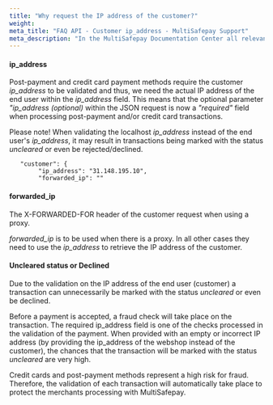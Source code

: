 ```yaml
---
title: "Why request the IP address of the customer?"
weight:
meta_title: "FAQ API - Customer ip_address - MultiSafepay Support"
meta_description: "In the MultiSafepay Documentation Center all relevant information regarding our Plugins and API. As well as Support pages for Payment Method, Tools and General Questions. You can also find the contact details of our Support Team and Integration Team."
---
```


#### ip_address
Post-payment and credit card payment methods require the customer <i>ip_address</i> to be validated and thus, we need the actual IP address of the end user within the <i>ip_address</i> field. This means that the optional parameter <i>"ip_address (optional)</i> within the JSON request is now a <i>"required"</i> field when processing post-payment and/or credit card transactions.

Please note! When validating the localhost <i>ip_address</i> instead of the end user's <i>ip_address</i>, it may result in transactions being marked with the status _uncleared_ or even be rejected/declined.


```shell
   "customer": {
        "ip_address": "31.148.195.10",
        "forwarded_ip": "" 
```

#### forwarded_ip

The X-FORWARDED-FOR header of the customer request when using a proxy.

<i>forwarded_ip</i> is to be used when there is a proxy. In all other cases they need to use the <i>ip_address</i> to retrieve the IP address of the customer.


#### Uncleared status or Declined 
Due to the validation on the IP address of the end user (customer) a transaction can unnecessarily be marked with the status _uncleared_ or even be declined. 

Before a payment is accepted, a fraud check will take place on the transaction. The required ip_address field is one of the checks processed in the validation of the payment. When provided with an empty or incorrect IP address (by providing the ip_address of the webshop instead of the customer), the chances that the transaction will be marked with the status _uncleared_ are very high. 

Credit cards and post-payment methods represent a high risk for fraud. Therefore, the validation of each transaction will automatically take place to protect the merchants processing with MultiSafepay. 

<br>

